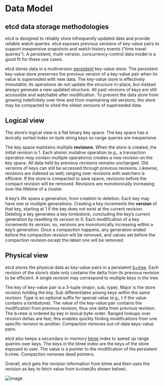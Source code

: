 # Data Model
## etcd data storage methodologies
etcd is designed to reliably store infrequently updated data and provide reliable watch queries. etcd exposes previous versions of key-value pairs to support inexpensive snapshots and watch history events (“time travel queries”). A persistent, multi-version, concurrency-control data model is a good fit for these use cases.

etcd stores data in a multiversion [persistent](https://en.wikipedia.org/wiki/Persistent_data_structure) key-value store. The persistent key-value store preserves the previous version of a key-value pair when its value is superseded with new data. The key-value store is effectively immutable; its operations do not update the structure in-place, but instead always generate a new updated structure. All past versions of keys are still accessible and watchable after modification. To prevent the data store from growing indefinitely over time and from maintaining old versions, the store may be compacted to shed the oldest versions of superseded data.

## Logical view
The store’s logical view is a flat binary key space. The key space has a lexically sorted index on byte string keys so range queries are inexpensive.

The key space maintains multiple **revisions**. When the store is created, the initial revision is 1. Each atomic mutative operation (e.g., a transaction operation may contain multiple operations) creates a new revision on the key space. All data held by previous revisions remains unchanged. Old versions of keys can still be accessed through previous revisions. Likewise, revisions are indexed as well; ranging over revisions with watchers is efficient. If the store is compacted to save space, revisions before the compact revision will be removed. Revisions are monotonically increasing over the lifetime of a cluster.

A key’s life spans a generation, from creation to deletion. Each key may have one or multiple generations. Creating a key increments the **version** of that key, starting at 1 if the key does not exist at the current revision. Deleting a key generates a key tombstone, concluding the key’s current generation by resetting its version to 0. Each modification of a key increments its version; so, versions are monotonically increasing within a key’s generation. Once a compaction happens, any generation ended before the compaction revision will be removed, and values set before the compaction revision except the latest one will be removed.

## Physical view
etcd stores the physical data as key-value pairs in a persistent [b+tree](https://en.wikipedia.org/wiki/B%2B_tree). Each revision of the store’s state only contains the delta from its previous revision to be efficient. A single revision may correspond to multiple keys in the tree.

The key of key-value pair is a 3-tuple (major, sub, type). Major is the store revision holding the key. Sub differentiates among keys within the same revision. Type is an optional suffix for special value (e.g., t if the value contains a tombstone). The value of the key-value pair contains the modification from previous revision, thus one delta from previous revision. The b+tree is ordered by key in lexical byte-order. Ranged lookups over revision deltas are fast; this enables quickly finding modifications from one specific revision to another. Compaction removes out-of-date keys-value pairs.

etcd also keeps a secondary in-memory [btree](https://en.wikipedia.org/wiki/B-tree) index to speed up range queries over keys. The keys in the btree index are the keys of the store exposed to user. The value is a pointer to the modification of the persistent b+tree. Compaction removes dead pointers.

Overall, etcd gets the revision information from btree and then uses the revision as key to fetch value from b+tree(As shown below).

![image](https://github.com/vivekprm/go-etcd-samples/assets/2403660/2b04c516-f48d-405b-858a-8f695390dbf7)
